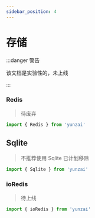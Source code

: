 ```yaml
---
sidebar_position: 4
---
```


# 存储  

:::danger 警告

该文档是实验性的，未上线

:::


### Redis

> 待废弃

```ts
import { Redis } from 'yunzai'
```

##  Sqlite

> 不推荐使用 Sqlite 已计划移除

```ts 
import { Sqlite } from 'yunzai'
```

### ioRedis

> 待上线

```ts
import { ioRedis } from 'yunzai'
```
